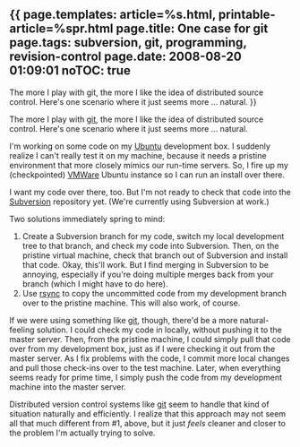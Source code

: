 {{
page.templates: article=%s.html, printable-article=%spr.html
page.title: One case for git
page.tags: subversion, git, programming, revision-control
page.date: 2008-08-20 01:09:01
noTOC: true
---
The more I play with git, the more I like the idea of distributed
source control. Here's one scenario where it just seems more ...
natural.
}}

The more I play with [git][], the more I like the idea of distributed
source control. Here's one scenario where it just seems more ... natural.

I'm working on some code on my [Ubuntu][] development box. I suddenly
realize I can't really test it on my machine, because it needs a pristine
environment that more closely mimics our run-time servers. So, I fire up my
(checkpointed) [VMWare][] Ubuntu instance so I can run an install over
there.

I want my code over there, too. But I'm not ready to check that code into
the [Subversion][] repository yet. (We're currently using Subversion at
work.)

Two solutions immediately spring to mind:

1.  Create a Subversion branch for my code, switch my local
    development tree to that branch, and check my code into Subversion.
    Then, on the pristine virtual machine, check that branch out of
    Subversion and install that code. Okay, this'll work. But I find
    merging in Subversion to be annoying, especially if you're doing
    multiple merges back from your branch (which I might have to do
    here).
2.  Use [rsync][] to copy the
    uncommitted code from my development branch over to the pristine
    machine. This will also work, of course.

If we were using something like [git][], though,
there'd be a more natural-feeling solution. I could check my code
in locally, without pushing it to the master server. Then, from the
pristine machine, I could simply pull that code over from my
development box, just as if I were checking it out from the master
server. As I fix problems with the code, I commit more local
changes and pull those check-ins over to the test machine. Later,
when everything seems ready for prime time, I simply push the code
from my development machine into the master server.

Distributed version control systems like [git][]
seem to handle that kind of situation naturally and efficiently. I
realize that this approach may not seem all that much different
from \#1, above, but it just *feels* cleaner and closer to the
problem I'm actually trying to solve.

[Ubuntu]: http://www.ubuntu.com/
[VMWare]: http://www.vmware.com/
[Subversion]: http://subversion.tigris.org/
[rsync]: http://en.wikipedia.org/wiki/Rsync
[git]: http://git.or.cz/

